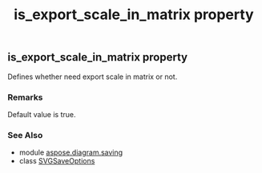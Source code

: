 ﻿---
title: is_export_scale_in_matrix property
second_title: Aspose.Diagram for Python via .NET API References
description: 
type: docs
weight: 130
url: /python-net/aspose.diagram.saving/svgsaveoptions/is_export_scale_in_matrix/
is_root: false
---

## is_export_scale_in_matrix property


Defines whether need export scale in matrix or not.
### Remarks 


Default value is true.

### See Also
* module [aspose.diagram.saving](../../)
* class [SVGSaveOptions](/diagram/python-net/aspose.diagram.saving/svgsaveoptions)
